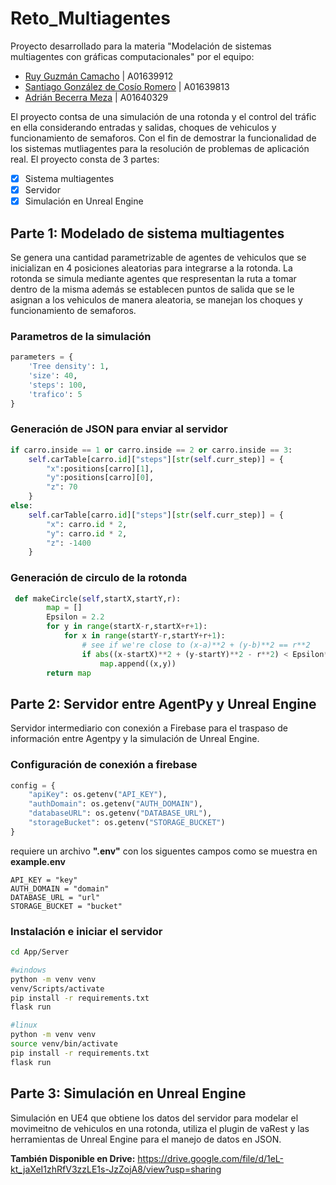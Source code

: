 # Reto_Multiagentes

Proyecto desarrollado para la materia "Modelación de sistemas multiagentes con gráficas computacionales" por el equipo:

- [Ruy Guzmán Camacho](https://github.com/Ruy-GC) | A01639912
- [Santiago González de Cosío Romero](https://github.com/sant-gdc) | A01639813
- [Adrián Becerra Meza](https://github.com/AdrianBecerra411) | A01640329

El proyecto contsa de una simulación de una rotonda y el control del tráfic en ella considerando entradas y salidas, choques de vehiculos y funcionamiento de semaforos. Con el fin de demostrar la funcionalidad de los sistemas mutliagentes para la resolución de problemas de aplicación real. El proyecto consta de 3 partes: 
 - [x] Sistema multiagentes
 - [x] Servidor 
 - [x] Simulación en Unreal Engine

## Parte 1: Modelado de sistema multiagentes

Se genera una cantidad parametrizable de agentes de vehiculos que se inicializan en 4 posiciones aleatorias para integrarse a la rotonda. La rotonda se simula mediante agentes que respresentan la ruta a tomar dentro de la misma además se establecen puntos de salida que se le asignan a los vehiculos de manera aleatoria, se manejan los choques y funcionamiento de semaforos.

### Parametros de la simulación
```python
parameters = {
    'Tree density': 1,
    'size': 40,
    'steps': 100,
    'trafico': 5
}
```

### Generación de JSON para enviar al servidor
```python
if carro.inside == 1 or carro.inside == 2 or carro.inside == 3:
    self.carTable[carro.id]["steps"][str(self.curr_step)] = {
        "x":positions[carro][1],
        "y":positions[carro][0],
        "z": 70
    }
else: 
    self.carTable[carro.id]["steps"][str(self.curr_step)] = {
        "x": carro.id * 2,
        "y": carro.id * 2,
        "z": -1400
    }
```
### Generación de circulo de la rotonda
```python
 def makeCircle(self,startX,startY,r):
        map = []
        Epsilon = 2.2
        for y in range(startX-r,startX+r+1):
            for x in range(startY-r,startY+r+1):
                # see if we're close to (x-a)**2 + (y-b)**2 == r**2
                if abs((x-startX)**2 + (y-startY)**2 - r**2) < Epsilon**2:
                    map.append((x,y))
        return map
 ```
## Parte 2: Servidor entre AgentPy y Unreal Engine
Servidor intermediario con conexión a Firebase para el traspaso de información entre Agentpy y la simulación de Unreal Engine.

### Configuración de conexión a firebase
```python
config = {
    "apiKey": os.getenv("API_KEY"),
    "authDomain": os.getenv("AUTH_DOMAIN"),
    "databaseURL": os.getenv("DATABASE_URL"),
    "storageBucket": os.getenv("STORAGE_BUCKET")
}
```
requiere un archivo **".env"** con los siguentes campos como se muestra en **example.env**

```
API_KEY = "key"
AUTH_DOMAIN = "domain"
DATABASE_URL = "url"
STORAGE_BUCKET = "bucket"
```
### Instalación e iniciar el servidor
``` bash
cd App/Server

#windows
python -m venv venv
venv/Scripts/activate 
pip install -r requirements.txt
flask run

#linux
python -m venv venv
source venv/bin/activate 
pip install -r requirements.txt
flask run
```

## Parte 3: Simulación en Unreal Engine
Simulación en UE4 que obtiene los datos del servidor para modelar el movimeitno de vehiculos en una rotonda, utiliza el plugin de vaRest y las herramientas de Unreal Engine para el manejo de datos en JSON.

**También Disponible en Drive:**
https://drive.google.com/file/d/1eL-kt_jaXeI1zhRfV3zzLE1s-JzZojA8/view?usp=sharing




